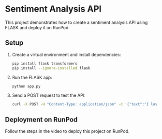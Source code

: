 
# Sentiment Analysis API

This project demonstrates how to create a sentiment analysis API using FLASK and deploy it on RunPod.

## Setup

1. Create a virtual environment and install dependencies:
   ```bash
   pip install flask transformers
   pip install --ignore-installed flask
   ```

2. Run the FLASK app:
   ```bash
   python app.py
   ```

3. Send a POST request to test the API:
   ```bash
   curl -X POST -H "Content-Type: application/json" -d '{"text":"I love this!"}' http://IP:PORT/analyze
   ```

## Deployment on RunPod

Follow the steps in the video to deploy this project on RunPod.
